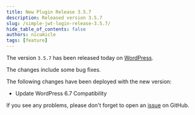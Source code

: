 ```yaml
---
title: New Plugin Release 3.5.7
description: Released version 3.5.7
slug: /simple-jwt-login-release-3.5.7/
hide_table_of_contents: false
authors: nicumicle
tags: [feature]
---
```


The version `3.5.7` has been released today on [WordPress](https://wordpress.org/plugins/simple-jwt-login).

The changes include some bug fixes.
<!--truncate-->

The following changes have been deployed with the new version:
- Update WordPress 6.7 Compatibility


If you see any problems, please don't forget to open an [issue](https://github.com/nicumicle/simple-jwt-login/issues) on GitHub. 




